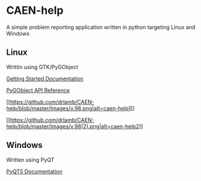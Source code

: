 # CAEN-help
A simple problem reporting application written in python targeting Linux and Windows

## Linux
Writtin using GTK/PyGObject

[Getting Started Documentation](https://pygobject.readthedocs.io/en/latest/getting_started.html)

[PyGObject API Reference](https://lazka.github.io/pgi-docs/)

[[https://github.com/drlamb/CAEN-help/blob/master/Images/v.98.png|alt=caen-help1]]

[[https://github.com/drlamb/CAEN-help/blob/master/Images/v.98(2).png|alt=caen-help2]]

## Windows
Written using PyQT

[PyQT5 Documentation](http://pyqt.sourceforge.net/Docs/PyQt5/)
